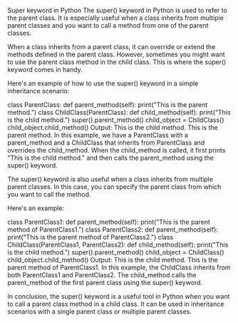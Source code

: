 Super keyword in Python
The super() keyword in Python is used to refer to the parent class. It is especially useful when a class inherits from multiple parent classes and you want to call a method from one of the parent classes.

When a class inherits from a parent class, it can override or extend the methods defined in the parent class. However, sometimes you might want to use the parent class method in the child class. This is where the super() keyword comes in handy.

Here's an example of how to use the super() keyword in a simple inheritance scenario:

class ParentClass:
    def parent_method(self):
        print("This is the parent method.")
class ChildClass(ParentClass):
    def child_method(self):
        print("This is the child method.")
        super().parent_method()
child_object = ChildClass()
child_object.child_method()
Output:
This is the child method.
This is the parent method.
In this example, we have a ParentClass with a parent_method and a ChildClass that inherits from ParentClass and overrides the child_method. When the child_method is called, it first prints "This is the child method." and then calls the parent_method using the super() keyword.

The super() keyword is also useful when a class inherits from multiple parent classes. In this case, you can specify the parent class from which you want to call the method.

Here's an example:

class ParentClass1:
    def parent_method(self):
        print("This is the parent method of ParentClass1.")
class ParentClass2:
    def parent_method(self):
        print("This is the parent method of ParentClass2.")
class ChildClass(ParentClass1, ParentClass2):
    def child_method(self):
        print("This is the child method.")
        super().parent_method()
child_object = ChildClass()
child_object.child_method()
Output:
This is the child method.
This is the parent method of ParentClass1.
In this example, the ChildClass inherits from both ParentClass1 and ParentClass2. The child_method calls the parent_method of the first parent class using the super() keyword.

In conclusion, the super() keyword is a useful tool in Python when you want to call a parent class method in a child class. It can be used in inheritance scenarios with a single parent class or multiple parent classes.